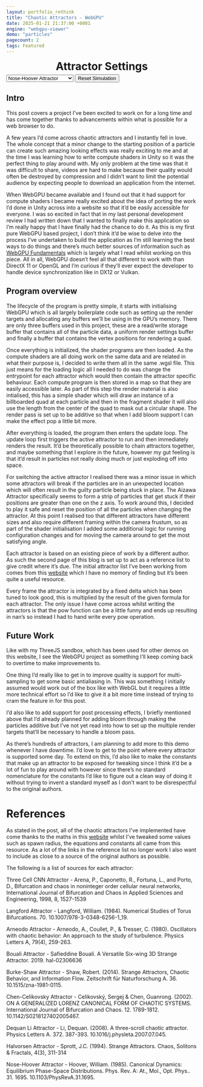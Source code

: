 ```yaml
---
layout: portfolio_rethink
title: "Chaotic Attractors - WebGPU"
date: 2025-01-21 21:37:00 +0001
engine: "webgpu-viewer"
demo: "particles"
pagecount: 2
tags: Featured
---
```


<div class="post_control_container">
    <p style="margin: 0px;font-weight: 700;text-align: center; font-size: 1.75rem;margin-bottom: 4px;">Attractor Settings</p>
    <select name="paint_mode" id="paint_mode" class="in-post-inputfield" data-cmd-call='ChangeComputeProgram'>
        <option value="Nose-Hoover Attractor">Nose-Hoover Attractor</option>
        <option value="Three Cell CNN Attractor">Three Cell CNN Attractor</option>
        <option value="Aizawa Attractor">Langford Attractor</option>
        <option value="Arneodo Attractor">Arneodo Attractor</option>
        <option value="Bouali Attractor">Bouali Attractor</option>
        <option value="Burke-Shaw Attractor">Burke-Shaw Attractor</option>
        <option value="Chen-Celikovsky Attractor">Chen-Celikovsky Attractor</option>
        <option value="Dequan Li Attractor">Dequan Li Attractor</option>
        <option value="Halvorsen Attractor">Halvorsen Attractor</option>
        <!--<option value="Flow">Arneodo</option>-->
    </select>
    <button id="save_texture" class="in-post-button" data-cmd-call='ResetSim'> Reset Simulation </button>
</div>


<div markdown="1" class="pagnated-page-wrapper" data-page-index="0">

## Intro

This post covers a project I’ve been excited to work on for a long time and has come together thanks to advancements within what is possible for a web browser to do. 

A few years I’d come across chaotic attractors and I instantly fell in love. The whole concept that a minor change to the starting position of a particle can create such amazing looking effects was really exciting to me and at the time I was learning how to write compute shaders in Unity so it was the perfect thing to play around with. My only problem at the time was that it was difficult to share, videos are hard to make because their quality would often be destroyed by compression and I didn’t want to limit the potential audience by expecting people to download an application from the internet.

When WebGPU became available and I found out that it had support for compute shaders I became really excited about the idea of porting the work I’d done in Unity across into a website so that it’d be easily accessible for everyone. I was so excited in fact that in my last personal development review I had written down that I wanted to finally make this application so I’m really happy that I have finally had the chance to do it. As this is my first pure WebGPU based project, I don’t think it’d be wise to delve into the process I’ve undertaken to build the application as I’m still learning the best ways to do things and there’s much better sources of information such as [WebGPU Fundamentals](webgpufundamentals.org) which is largely what I read whilst working on this piece. All in all, WebGPU doesn’t feel all that different to work with than DirectX 11 or OpenGL and I’m curious if they’ll ever expect the developer to handle device synchronization like in DX12 or Vulkan. 

## Program overview

The lifecycle of the program is pretty simple, it starts with initialising WebGPU which is all largely boilerplate code such as setting up the render targets and allocating any buffers we’ll be using in the GPU’s memory. There are only three buffers used in this project, these are a read/write storage buffer that contains all of the particle data, a uniform render settings buffer and finally a buffer that contains the vertex positions for rendering a quad. 

Once everything is initialized, the shader programs are then loaded. As the compute shaders are all doing work on the same data and are related in what their purpose is, I decided to write them all in the same .wgsl file. This just means for the loading logic all I needed to do was change the entrypoint for each attractor which would then contain the attractor specific behaviour. Each compute program is then stored in a map so that they are easily accessible later. As part of this step the render material is also intialised, this has a simple shader which will draw an instance of a billboarded quad at each particle and then in the fragment shader it will also use the length from the center of the quad to mask out a circular shape. The render pass is set up to be additive so that when I add bloom support I can make the effect pop a little bit more.

After everything is loaded, the program then enters the update loop. The update loop first triggers the active attractor to run and then immediately renders the result. It’d be theoretically possible to chain attractors together, and maybe something that I explore in the future, however my gut feeling is that it’d result in particles not really doing much or just exploding off into space. 

For switching the active attractor I realised there was a minor issue in which some attractors will break if the particles are in an unexpected location which will often result in the guilty particle being stuck in place. The Aizawa Attractor specifically seems to form a strip of particles that get stuck if their positions are greater than one on the z axis. To work around this, I decided to play it safe and reset the position of all the particles when changing the attractor. At this point I realised too that different attractors have different sizes and also require different framing within the camera frustum, so as part of the shader initialisation I added some additional logic for running configuration changes and for moving the camera around to get the most satisfying angle. 

Each attractor is based on an existing piece of work by a different author. As such the second page of this blog is set up to act as a reference list to give credit where it’s due. The initial attractor list I’ve been working from comes from this [website](http://www.3d-meier.de/tut19/Seite0.html) which I have no memory of finding but it’s been quite a useful resource. 

Every frame the attractor is integrated by a fixed delta which has been tuned to look good, this is multiplied by the result of the given formula for each attractor. The only issue I have come across whilst writing the attractors is that the pow function can be a little funny and ends up resulting in nan’s so instead I had to hand write every pow operation.   

## Future Work
Like with my ThreeJS sandbox, which has been used for other demos on this website, I see the WebGPU project as something I’ll keep coming back to overtime to make improvements to.

One thing I’d really like to get in to improve quality is support for multi-sampling to get some basic antialiasing in. This was something I initially assumed would work out of the box like with WebGL but it requires a little more technical effort so I’d like to give it a bit more time instead of trying to cram the feature in for this post. 

I’d also like to add support for post processing effects, I briefly mentioned above that I’d already planned for adding bloom through making the particles additive but I’ve not yet read into how to set up the multiple render targets that’ll be necessary to handle a bloom pass. 

As there’s hundreds of attractors, I am planning to add more to this demo whenever I have downtime. I’d love to get to the point where every attractor is supported some day. To extend on this, I’d also like to make the constants that make up an attractor to be exposed for tweaking since I think it’d be a lot of fun to play around with however since there’s no standard nomenclature for the constants I’d like to figure out a clean way of doing it without trying to invent a standard myself as I don’t want to be disrespectful to the original authors. 

</div>



<div markdown="1" class="pagnated-page-wrapper hidden" data-page-index="1">

# References

As stated in the post, all of the chaotic attractors I've implemented have come thanks to the maths in this [website](http://www.3d-meier.de/tut19/Seite0.html) whilst I've tweaked some values such as spawn radius, the equations and constants all came from this resource. As a lot of the links in the reference list no longer work I also want to include as close to a source of the original authors as possible.

The following is a list of sources for each attractor:

Three Cell CNN Attractor - Arena, P., Caponetto, R., Fortuna, L., and Porto, D., Bifurcation and chaos in noninteger order cellular neural networks, International Journal of Bifurcation and Chaos in Applied Sciences and Engineering, 1998, 8, 1527-1539

Langford Attractor - Langford, William. (1984). Numerical Studies of Torus Bifurcations. 70. 10.1007/978-3-0348-6256-1_19. 

Arneodo Attractor - Arneodo, A., Coullet, P., & Tresser, C. (1980). Oscillators with chaotic behavior: An approach to the study of turbulence. Physics Letters A, 79(4), 259-263.

Bouali Attractor - Safieddine Bouali. A Versatile Six-wing 3D Strange Attractor. 2019. hal-02306636

Burke-Shaw Attractor - Shaw, Robert. (2014). Strange Attractors, Chaotic Behavior, and Information Flow. Zeitschrift für Naturforschung A. 36. 10.1515/zna-1981-0115. 

Chen-Celikovsky Attractor - Celikovský, Sergej & Chen, Guanrong. (2002). ON A GENERALIZED LORENZ CANONICAL FORM OF CHAOTIC SYSTEMS. International Journal of Bifurcation and Chaos. 12. 1789-1812. 10.1142/S0218127402005467. 

Dequan Li Attractor - Li, Dequan. (2008). A three-scroll chaotic attractor. Physics Letters A. 372. 387-393. 10.1016/j.physleta.2007.07.045. 

Halvorsen Attractor - Sprott, J.C. (1994). Strange Attractors. Chaos, Solitons & Fractals, 4(3), 311-314

Nose-Hoover Attractor - Hoover, William. (1985). Canonical Dynamics: Equilibrium Phase-Space Distributions. Phys. Rev. A: At., Mol., Opt. Phys.. 31. 1695. 10.1103/PhysRevA.31.1695. 


</div>